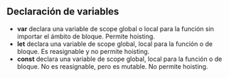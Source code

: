 ## Declaración de variables

- **var** declara una variable de scope global o local para la función sin importar el ámbito de bloque. Permite hoisting.
- **let** declara una variable de scope global, local para la función o de bloque. Es reasignable y no permite hoisting.
- **const** declara una variable de scope global, local para la función o de bloque. No es reasignable, pero es mutable. No permite hoisting.